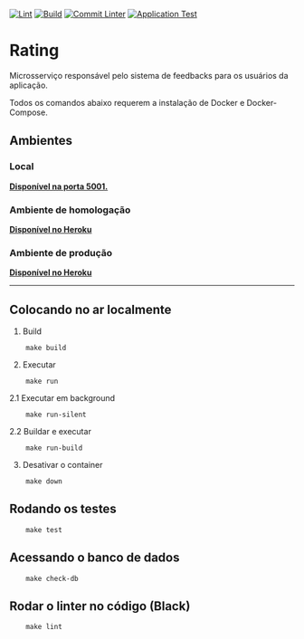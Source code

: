 [![Lint](https://github.com/Lend-it/Rating/actions/workflows/black.yml/badge.svg)](https://github.com/Lend-it/Rating/actions/workflows/black.yml) [![Build](https://github.com/Lend-it/Rating/actions/workflows/sonar.yml/badge.svg)](https://github.com/Lend-it/Rating/actions/workflows/sonar.yml) [![Commit Linter](https://github.com/Lend-it/Rating/actions/workflows/commit-linter.yml/badge.svg)](https://github.com/Lend-it/Rating/actions/workflows/commit-linter.yml) [![Application Test](https://github.com/Lend-it/Rating/actions/workflows/app-test.yml/badge.svg)](https://github.com/Lend-it/Rating/actions/workflows/app-test.yml)
# Rating

Microsserviço responsável pelo sistema de feedbacks para os usuários da aplicação.

Todos os comandos abaixo requerem a instalação de Docker e Docker-Compose.

## Ambientes
### Local
**[Disponível na porta 5001.](http://localhost:5001/)**

### Ambiente de homologação
**[Disponível no Heroku](https://lendit-rating-homolog.herokuapp.com/)**

### Ambiente de produção
**[Disponível no Heroku](https://lendit-rating-prod.herokuapp.com/)**

***
## Colocando no ar localmente


1. Build
```shell
    make build
```
2. Executar
```shell
    make run
```
2.1 Executar em background
```shell
    make run-silent
```
2.2 Buildar e executar
```shell
    make run-build
```
3. Desativar o container
```shell
    make down
```

## Rodando os testes


```shell
    make test
```

## Acessando o banco de dados 

```shell
    make check-db
```

## Rodar o linter no código (Black) 

```shell
    make lint
```